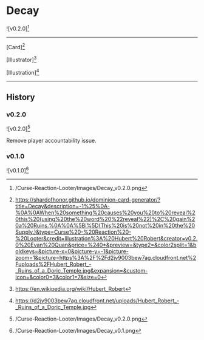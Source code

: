 # Decay

![v0.2.0][^v0.2.0]

---

[Card][^Card]

[Illustrator][^Illustrator]

[Illustration][^Illustration]

---

## History

### v0.2.0

![v0.2.0][^v0.2.0]

Remove player accountability issue.

### v0.1.0

![v0.1.0][^v0.1.0]

[^v0.1.0]: /Curse-Reaction-Looter/Images/Decay_v0.1.png
[^v0.2.0]: /Curse-Reaction-Looter/Images/Decay_v0.2.0.png
[^Card]: https://shardofhonor.github.io/dominion-card-generator/?title=Decay&description=-1%25%0A-%0A%0AWhen%20something%20causes%20you%20to%20reveal%20this%20(using%20the%20word%20%22reveal%22)%2C%20gain%20a%20Ruins.%0A%0A%5Bi%5D(This%20is%20not%20in%20the%20Supply.)&type=Curse%20-%20Reaction%20-%20Looter&credit=Illustration%3A%20Hubert%20Robert&creator=v0.2.0%20Evan%20Quan&price=%240*&preview=&type2=&color2split=1&boldkeys=&picture-x=0&picture-y=-1&picture-zoom=1&picture=https%3A%2F%2Fd2jv9003bew7ag.cloudfront.net%2Fuploads%2FHubert_Robert_-_Ruins_of_a_Doric_Temple.jpg&expansion=&custom-icon=&color0=3&color1=7&size=0
[^Illustrator]: https://en.wikipedia.org/wiki/Hubert_Robert
[^Illustration]: https://d2jv9003bew7ag.cloudfront.net/uploads/Hubert_Robert_-_Ruins_of_a_Doric_Temple.jpg
